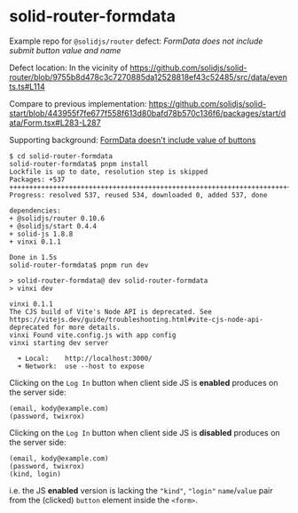 # solid-router-formdata

Example repo for `@solidjs/router` defect: *FormData does not include submit button value and name*

Defect location: In the vicinity of https://github.com/solidjs/solid-router/blob/9755b8d478c3c7270885da12528818ef43c52485/src/data/events.ts#L114 

Compare to previous implementation: https://github.com/solidjs/solid-start/blob/443955f7fe677f558f613d80bafd78b570c136f6/packages/start/data/Form.tsx#L283-L287 

Supporting background: [FormData doesn't include value of buttons](https://stackoverflow.com/questions/48322876/formdata-doesnt-include-value-of-buttons#answer-48322934)

```shell
$ cd solid-router-formdata
solid-router-formdata$ pnpm install
Lockfile is up to date, resolution step is skipped
Packages: +537
++++++++++++++++++++++++++++++++++++++++++++++++++++++++++++++++++++++++++++++++++++++++++++++++++++++++++++++++++++++++++++++++++++++++++++++++++++
Progress: resolved 537, reused 534, downloaded 0, added 537, done

dependencies:
+ @solidjs/router 0.10.6
+ @solidjs/start 0.4.4
+ solid-js 1.8.8
+ vinxi 0.1.1

Done in 1.5s
solid-router-formdata$ pnpm run dev

> solid-router-formdata@ dev solid-router-formdata
> vinxi dev

vinxi 0.1.1
The CJS build of Vite's Node API is deprecated. See https://vitejs.dev/guide/troubleshooting.html#vite-cjs-node-api-deprecated for more details.
vinxi Found vite.config.js with app config
vinxi starting dev server

  ➜ Local:    http://localhost:3000/
  ➜ Network:  use --host to expose

```

Clicking on the `Log In` button when client side JS is **enabled** produces on the server side:

```
(email, kody@example.com)
(password, twixrox)
```

Clicking on the `Log In` button when client side JS is **disabled** produces on the server side:
```
(email, kody@example.com)
(password, twixrox)
(kind, login)
```

i.e. the JS **enabled** version is lacking the `"kind"`, `"login"` `name`/`value` pair from the (clicked) `button` element inside the `<form>`.   


